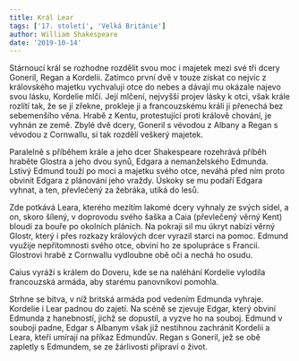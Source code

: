 ```yaml
---
title: Král Lear
tags: ['17. století', 'Velká Británie']
author: William Shakespeare
date: '2019-10-14'
---
```


Stárnoucí král se rozhodne rozdělit svou moc i majetek mezi své tři dcery Goneril, Regan a Kordelii. Zatímco první dvě v touze získat co nejvíc z královského majetku vychvalují otce do nebes a dávají mu okázale najevo svou lásku, Kordelie mlčí. Její mlčení, nejvyšší projev lásky k otci, však krále rozlítí tak, že se jí zřekne, prokleje ji a francouzskému králi ji přenechá bez sebemenšího věna. Hrabě z Kentu, protestující proti králově chování, je vyhnán ze země. Zbylé dvě dcery, Goneril s vévodou z Albany a Regan s vévodou z Cornwallu, si tak rozdělí veškerý majetek.

Paralelně s příběhem krále a jeho dcer Shakespeare rozehrává příběh hraběte Glostra a jeho dvou synů, Edgara a nemanželského Edmunda. Lstivý Edmund touží po moci a majetku svého otce, neváhá před ním proto obvinit Edgara z plánování jeho vraždy. Úskoky se mu podaří Edgara vyhnat, a ten, převlečený za žebráka, utíká do lesů.

Zde potkává Leara, kterého mezitím lakomé dcery vyhnaly ze svých sídel, a on, skoro šílený, v doprovodu svého šaška a Caia (převlečený věrný Kent) bloudí za bouře po okolních pláních. Na pokraji sil mu úkryt nabízí věrný Glostr, který i přes rozkazy králových dcer vyrazil starci na pomoc. Edmund využije nepřítomnosti svého otce, obviní ho ze spolupráce s Francií. Glostrovi hrabě z Cornwallu vydloubne obě oči a nechá ho osudu.

Caius vyráží s králem do Doveru, kde se na naléhání Kordelie vylodila francouzská armáda, aby starému panovníkovi pomohla.

Strhne se bitva, v níž britská armáda pod vedením Edmunda vyhraje. Kordelie i Lear padnou do zajetí. Na scéně se zjevuje Edgar, který obviní Edmunda z hanebností, jichž se dopustil, a vyzve ho na souboj. Edmund v souboji padne, Edgar s Albanym však již nestihnou zachránit Kordelii a Leara, kteří umírají na příkaz Edmundův. Regan s Goneril, jež se obě zapletly s Edmundem, se ze žárlivosti připraví o život.

